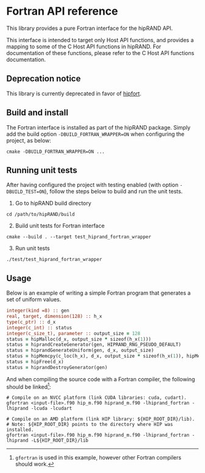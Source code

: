 # Fortran API reference

This library provides a pure Fortran interface for the hipRAND API.

This interface is intended to target only Host API functions, and provides a mapping to some of
the C Host API functions in hipRAND. For documentation of these functions, please
refer to the C Host API functions documentation.

## Deprecation notice

This library is currently deprecated in favor of [hipfort](https://github/ROCm/hipfort).

## Build and install

The Fortran interface is installed as part of the hipRAND package. Simply add the build
option `-DBUILD_FORTRAN_WRAPPER=ON` when configuring the project, as below:

```shell
cmake -DBUILD_FORTRAN_WRAPPER=ON ...
```

## Running unit tests

After having configured the project with testing enabled (with option `-DBUILD_TEST=ON`), follow the steps below
to build and run the unit tests.

1. Go to hipRAND build directory
```shell
cd /path/to/hipRAND/build
```

2. Build unit tests for Fortran interface
```shell
cmake --build . --target test_hiprand_fortran_wrapper
```

3. Run unit tests
```shell
./test/test_hiprand_fortran_wrapper
```

## Usage

Below is an example of writing a simple Fortran program that generates a set of uniform values.

```fortran
integer(kind =8) :: gen
real, target, dimension(128) :: h_x
type(c_ptr) :: d_x
integer(c_int) :: status
integer(c_size_t), parameter :: output_size = 128
status = hipMalloc(d_x, output_size * sizeof(h_x(1)))
status = hiprandCreateGenerator(gen, HIPRAND_RNG_PSEUDO_DEFAULT)
status = hiprandGenerateUniform(gen, d_x, output_size)
status = hipMemcpy(c_loc(h_x), d_x, output_size * sizeof(h_x(1)), hipMemcpyDeviceToHost)
status = hipFree(d_x)
status = hiprandDestroyGenerator(gen)
```

And when compiling the source code with a Fortran compiler, the following should be linked[^1]:

```shell
# Compile on an NVCC platform (link CUDA libraries: cuda, cudart).
gfortran <input-file>.f90 hip_m.f90 hiprand_m.f90 -lhiprand_fortran -lhiprand -lcuda -lcudart

# Compile on an AMD platform (link HIP library: ${HIP_ROOT_DIR}/lib).
# Note: ${HIP_ROOT_DIR} points to the directory where HIP was installed.
gfortran <input-file>.f90 hip_m.f90 hiprand_m.f90 -lhiprand_fortran -lhiprand -L${HIP_ROOT_DIR}/lib
```

[^1]: `gfortran` is used in this example, however other Fortran compilers should work.
